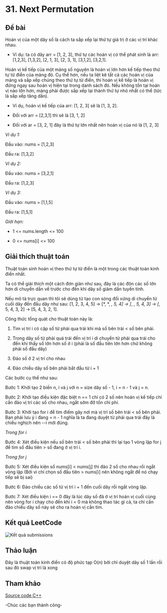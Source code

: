 # 31. Next Permutation
## Đề bài
Hoán vị của một dãy số là cách ta sắp xếp lại thứ tự giá trị ở các vị trí khác nhau.

- Ví dụ: ta có dãy arr = [1, 2, 3], thứ tự các hoán vị có thể phát sinh là arr: [1,2,3], [1,3,2], [2, 1, 3], [2, 3, 1], [3,1,2], [3,2,1].

Hoán vị kế tiếp của một mảng số nguyên là hoán vị lớn hơn kế tiếp theo thứ tự từ điển của mảng đó. Cụ thể hơn, nếu ta liệt kê tất cả các hoán vị của mảng và sắp xếp chúng theo thứ tự từ điển, thì hoán vị kế tiếp là hoán vị đứng ngay sau hoán vị hiện tại trong danh sách đó. Nếu không tồn tại hoán vị nào lớn hơn, mảng phải được sắp xếp lại thành thứ tự nhỏ nhất có thể (tức là sắp xếp tăng dần).

- Ví dụ, hoán vị kế tiếp của arr: [1, 2, 3] sẽ là [1, 3, 2].

- Đối với arr = [2,3,1] thì sẽ là [3, 1, 2]

- Đối với ar = [3, 2, 1] đây là thứ tự lớn nhất nên hoán vị của nó là [1, 2, 3]


*Ví dụ 1:*

Đầu vào: nums = [1,2,3]

Đầu ra: [1,3,2]

*Ví dụ 2:*

Đầu vào: nums = [3,2,1]

Đầu ra: [1,2,3]

*Ví dụ 3:*

Đầu vào: nums = [1,1,5]

Đầu ra: [1,5,1]

*Giới hạn:*

- 1 <= nums.length <= 100

- 0 <= nums[i] <= 100

## Giải thích thuật toán

Thuật toán sinh hoán vị theo thứ tự từ điển là một trong các thuật toán kinh điển nhất.

Ta có thể giải thích một cách đơn giản như sau, đây là các đôn các số lớn hơn di chuyển dần về trước cho đến khi dãy số giảm dần tuyến tính.

Nếu mô tả trực quan thì tôi sẽ dùng từ tạo con sóng đối xứng di chuyển từ cuối dãy đến đầu dãy như sau: [1, 2, 3, 4, 5] -> [*, *, *, 5, 4] -> [*, *, 5, 4, 3] -> [*, 5, 4, 3, 2] -> [5, 4, 3, 2, 1].

Công thức tổng quát cho thuật toán này là:

1. Tìm vị trí i có cặp số từ phải qua trái khi mà số bên trái < số bên phải.

2. Trong dãy số từ phải quá trái đến vị trí i di chuyển từ phải qua trái cho đến khi thấy số lớn hơn số ở i (phải là số đầu tiên lớn hơn chứ không phải số đầu dãy)

3. Đảo số ở 2 vị trí cho nhau

4. Đảo chiều dãy số bên phải bắt đầu từ i + 1

Các bước cụ thể như sau:

Bước 1: Khởi tạo 2 biến n, i và j với n = size dãy số - 1, i = n - 1 và j = n.

Bước 2: Khởi tạo điều kiện đặc biệt n == 1 chỉ có 2 số nên hoán vị kế tiếp chỉ cần đảo vị trí các số cho nhau, ngắt sớm đỡ tốn chi phí.

Bước 3: Khởi tạo for i để tìm điểm gãy nơi mà vị trí số bên trái < số bên phải. Bạn phải lưu ý i đang = n - 1 nghĩa là ta đang duyệt từ phải qua trái đây là chiều nghịch nên --i mới đúng.

*Trong for i*

Bước 4: Xét điều kiện nếu số bên trái < số bên phải thì lại tạo 1 vòng lặp for j để tìm số đầu tiên > số đang ở vị trí i.

*Trong for j*

Bước 5: Xét điều kiện số nums[i] < nums[j] thì đảo 2 số cho nhau rồi ngắt vòng lặp (Bởi vì chỉ chọn số đầu tiên > nums[i] nên không ngắt để nó chạy tiếp sẽ bị sai)

Bước 6: Đảo chiều các số từ vị trí i + 1 đến cuối dãy rồi ngắt vòng lặp.

Bước 7: Xét điều kiện i == 0 đây là lúc dãy số đã ở vị trí hoán vị cuối cùng nên vòng for i chạy cho đến khi i = 0 mà không thao tác gì cả, ta chỉ cần đảo chiều dãy số này sẽ cho ra hoán vị cần tìm.

## Kết quả LeetCode

![Kết quả submissions](./Next-Permutaions.jpg)

## Thảo luận

Đây là thuật toán kinh điển có độ phức tạp O(n) bởi chỉ duyệt dãy số 1 lần rồi sau đó swap vị trí là xong

## Tham khảo

[Source code C++](./Next-Permutations.cpp)

-Chúc các bạn thành công-
